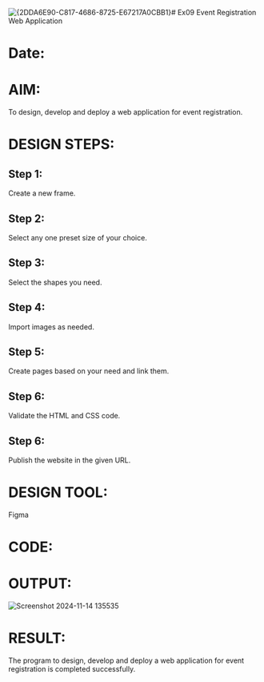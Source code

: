 ![{2DDA6E90-C817-4686-8725-E67217A0CBB1}](https://github.com/user-attachments/assets/21a8d0ef-b0fd-49b6-ae60-d60b57848c9c)# Ex09 Event Registration Web Application
# Date:
# AIM:
To design, develop and deploy a web application for event registration.

# DESIGN STEPS:
## Step 1:
Create a new frame.

## Step 2:
Select any one preset size of your choice.

## Step 3:
Select the shapes you need.

## Step 4:
Import images as needed.

## Step 5:
Create pages based on your need and link them.

## Step 6:
Validate the HTML and CSS code.

## Step 6:
Publish the website in the given URL.

# DESIGN TOOL:
Figma

# CODE:


# OUTPUT:
![Screenshot 2024-11-14 135535](https://github.com/user-attachments/assets/de8d2b6e-419d-4685-b6a9-5142bb0fdc7f)

# RESULT:
The program to design, develop and deploy a web application for event registration is completed successfully.
